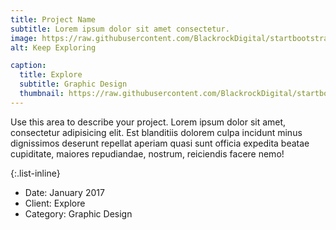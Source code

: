 ```yaml
---
title: Project Name
subtitle: Lorem ipsum dolor sit amet consectetur.
image: https://raw.githubusercontent.com/BlackrockDigital/startbootstrap-agency/master/src/assets/img/portfolio/02-full.jpg
alt: Keep Exploring

caption:
  title: Explore
  subtitle: Graphic Design
  thumbnail: https://raw.githubusercontent.com/BlackrockDigital/startbootstrap-agency/master/src/assets/img/portfolio/02-thumbnail.jpg
---
```

Use this area to describe your project. Lorem ipsum dolor sit amet, consectetur adipisicing elit. Est blanditiis dolorem culpa incidunt minus dignissimos deserunt repellat aperiam quasi sunt officia expedita beatae cupiditate, maiores repudiandae, nostrum, reiciendis facere nemo!

{:.list-inline}
- Date: January 2017
- Client: Explore
- Category: Graphic Design

